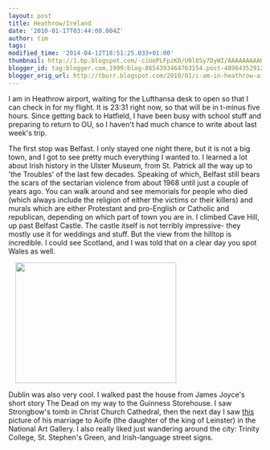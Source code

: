```yaml
---
layout: post
title: Heathrow/Ireland
date: '2010-01-17T03:44:00.004Z'
author: tim
tags: 
modified_time: '2014-04-12T18:51:25.033+01:00'
thumbnail: http://1.bp.blogspot.com/-ciUoPLFpzK0/U0l85y7DyWI/AAAAAAAAAKs/mn3LPrhlqD0/s72-c/047.JPG
blogger_id: tag:blogger.com,1999:blog-8654393464763154.post-4896435291282576529
blogger_orig_url: http://tburr.blogspot.com/2010/01/i-am-in-heathrow-airport-waiting-for.html
---
```


I am in Heathrow airport, waiting for the Lufthansa desk to open so that I can check in for my flight. It is 23:31 right now, so that will be in t-minus five hours. Since getting back to Hatfield, I have been busy with school stuff and preparing to return to OU, so I haven't had much chance to write about last week's trip.

The first stop was Belfast. I only stayed one night there, but it is not a big town, and I got to see pretty much everything I wanted to. I learned a lot about Irish history in the Ulster Museum, from St. Patrick all the way up to 'the Troubles' of the last few decades. Speaking of which, Belfast still bears the scars of the sectarian violence from about 1968 until just a couple of years ago. You can walk around and see memorials for people who died (which always include the religion of either the victims or their killers) and murals which are either Protestant and pro-English or Catholic and republican, depending on which part of town you are in. I climbed Cave Hill, up past Belfast Castle. The castle itself is not terribly impressive- they mostly use it for weddings and stuff. But the view from the hilltop is incredible. I could see Scotland, and I was told that on a clear day you spot Wales as well.

<a href="/images/eurotrip/cave_hill.JPG" imageanchor="1" style="margin-left: 1em; margin-right: 1em;"><img border="0" src="/images/eurotrip/cave_hill.JPG" height="240" width="320" /></a></div>

Dublin was also very cool. I walked past the house from James Joyce's short story The Dead on my way to the Guinness Storehouse. I saw Strongbow's tomb in Christ Church Cathedral, then the next day I saw <a href="http://en.wikipedia.org/wiki/File:MarriageAoifeStrongbow.jpg">this</a> picture of his marriage to Aoife (the daughter of the king of Leinster) in the National Art Gallery. I also really liked just wandering around the city: Trinity College, St. Stephen's Green, and Irish-language street signs.